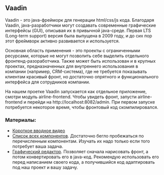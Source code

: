 ## Vaadin

Vaadin - это java-фрейморк для генерации html/css/js кода. Благодаря Vaadin, java-разработчики могут создавать
современные графические интерфейсы (GUI), описывая их в привычной java-среде. Первая LTS (Long-term support) версия была
выпущена в 2009 году, и до сих пор этот фреймворк активно развивается и используется.

Основная область применения - это проекты с ограниченными ресурсами, которые не могут позволить себе выделить отдельного
фронтенд-разоработчика. Также может быть использован и в крупных проектах, предназначенных для внутреннего использования
в компании (например, CRM-система), где не требуется показывать клиентам красивый фронт, но достаточно опрятного и
функционального интерфейса для сотрудников компании.

На нашем проетке Vaadin запускается как отдельное приложение, смотри модуль airline-frontend. Чтобы увидеть фронт,
запусти
airline-frontend и перейди на http://localhost:8082/admin. При первом запуске потребуется некоторое время, чтобы
фронтовый код скомпилировался.

### Материалы:

- [Короткое вводное видео](https://www.youtube.com/watch?v=48Db4i5yJQw)
- [Список всех компонентов](https://vaadin.com/docs/latest/components). Достаточно бегло пробежаться по перечисленным
  компонентам. Изучать их надо только если того потребует ваша задача.
- [Графический редактор](https://start.vaadin.com/). Позволяет сначала нарисовать фронт, а потом конвертировать его в
  java-код. Рекомендую использовать его перед написанием своего кода, а получившийся код адаптировать под наш проект и
  вашу задачу.